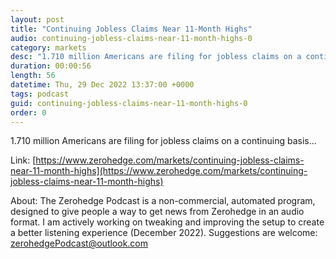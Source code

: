 ```yaml
---
layout: post
title: "Continuing Jobless Claims Near 11-Month Highs"
audio: continuing-jobless-claims-near-11-month-highs-0
category: markets
desc: "1.710 million Americans are filing for jobless claims on a continuing basis..."
duration: 00:00:56
length: 56
datetime: Thu, 29 Dec 2022 13:37:00 +0000
tags: podcast
guid: continuing-jobless-claims-near-11-month-highs-0
order: 0
---
```

1.710 million Americans are filing for jobless claims on a continuing basis...

Link: [https://www.zerohedge.com/markets/continuing-jobless-claims-near-11-month-highs](https://www.zerohedge.com/markets/continuing-jobless-claims-near-11-month-highs)

About: The Zerohedge Podcast is a non-commercial, automated program, designed to give people a way to get news from Zerohedge in an audio format.  I am actively working on tweaking and improving the setup to create a better listening experience (December 2022).  Suggestions are welcome: [zerohedgePodcast@outlook.com](mailto:zerohedgePodcast@outlook.com)